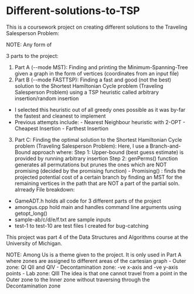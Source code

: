 # Different-solutions-to-TSP
This is a coursework project on creating different solutions to the Traveling Salesperson Problem:

NOTE: Any form of 

3 parts to the project:

1. Part A (--mode MST): Finding and printing the Minimum-Spanning-Tree given a graph in the form of vertices (coordinates from an input file)
2. Part B (--mode FASTTSP): Finding a fast and good (not the best) solution to the Shortest Hamiltonian Cycle problem (Traveling Salesperson Problem) using a TSP heuristic called arbitrary insertion/random insertion
  - I selected this heuristic out of all greedy ones possible as it was by-far the fastest and cleanest to implement
  - Previous attempts include: - Nearest Neighbour heuristic with 2-OPT
                               - Cheapest Insertion
                               - Farthest Insertion
3. Part C: Finding the optimal solution to the Shortest Hamiltonian Cycle problem (Traveling Salesperson Problem):
Here, I use a Branch-and-Bound approach where:
Step 1: Upper-bound (best guess estimate) is provided by running arbitrary insertion
Step 2: genPerms() function generates all permutations but prunes the ones which are NOT promising (decided by the promising function)
        - Promising() : finds the projected potential cost of a certain branch by finding an MST for the remaining vertices in the path that are NOT a part of the partial soln. alrready
File breakdown:

- GameADT.h holds all code for 3 different parts of the project
- amongus.cpp hold main and handles command line arguments using getopt_long()
- sample-ab/c/d/e/f.txt are sample inputs
- test-1 to test-10 are test files I created for bug-catching

This project was part 4 of the Data Structures and Algorithms course at the University of Michigan. 

NOTE: Among Us is a theme given to the project. It is only used in Part A where zones are assigned to different areas of the cartesian graph
                                                - Outer zone: QI QII and QIV
                                                - Decontamination zone: -ve x-axis and -ve y-axis points
                                                - Lab zone: QIII
      The idea is that one cannot travel from a point in the Outer zone to the Inner zone without traversing through the Decontamination zone
